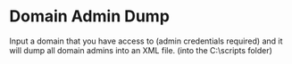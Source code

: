 # Domain Admin Dump

Input a domain that you have access to (admin credentials required) and it will dump all domain admins into an XML file. (into the C:\scripts folder)

